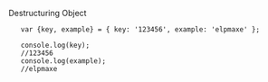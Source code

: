 Destructuring Object
```
   var {key, example} = { key: '123456', example: 'elpmaxe' };
   
   console.log(key);
   //123456
   console.log(example);
   //elpmaxe
```